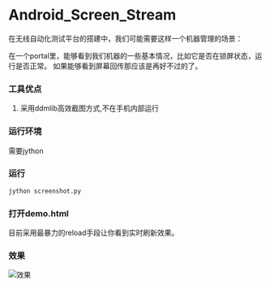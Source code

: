 Android_Screen_Stream
=====================

在无线自动化测试平台的搭建中，我们可能需要这样一个机器管理的场景：

在一个portal里，能够看到我们机器的一些基本情况，比如它是否在锁屏状态，运行是否正常。
如果能够看到屏幕回传那应该是再好不过的了。

### 工具优点

1. 采用ddmlib高效截图方式,不在手机内部运行

### 运行环境

需要jython


### 运行

```python
jython screenshot.py
```

### 打开demo.html

目前采用最暴力的reload手段让你看到实时刷新效果。

### 效果

![效果](ass1.png)
